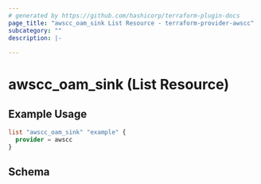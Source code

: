 ```yaml
---
# generated by https://github.com/hashicorp/terraform-plugin-docs
page_title: "awscc_oam_sink List Resource - terraform-provider-awscc"
subcategory: ""
description: |-
  
---
```


# awscc_oam_sink (List Resource)



## Example Usage

```terraform
list "awscc_oam_sink" "example" {
  provider = awscc
}
```

<!-- schema generated by tfplugindocs -->
## Schema
